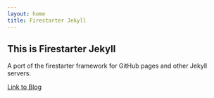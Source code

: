 ```yaml
---
layout: home
title: Firestarter Jekyll
---
```


## This is Firestarter Jekyll
A port of the firestarter framework for GitHub pages and other Jekyll servers.

[Link to Blog](/blog)